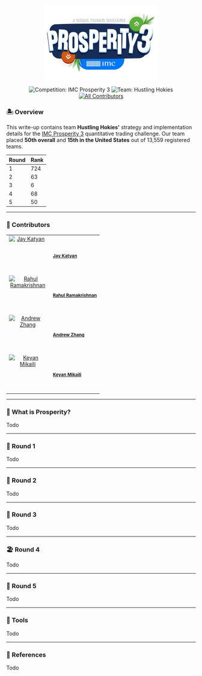 <p align="center">
  <a href="https://prosperity.imc.com/">
    <img src="logo.webp" alt="Team Logo" width="300"/>
  </a>
</p>

<p align="center">
  <img src="https://img.shields.io/badge/Competition-IMC%20Prosperity%203-blue.svg?style=flat-square" alt="Competition: IMC Prosperity 3" />
  <img src="https://img.shields.io/badge/Team-Hustling%20Hokies-green.svg?style=flat-square" alt="Team: Hustling Hokies" />
  <a href="#contributors"><img src="https://img.shields.io/badge/Contributors-4-orange.svg?style=flat-square" alt="All Contributors" /></a>
</p>

### 🏝️ Overview

This write-up contains team **Hustling Hokies'** strategy and implementation details for the [IMC Prosperity 3](https://prosperity.imc.com/) quantitative trading challenge. Our team placed **50th overall** and **15th in the United States** out of 13,559 registered teams.

| Round | Rank  |
|-------|-------|
| 1     | 724   |
| 2     | 63    |
| 3     | 6     |
| 4     | 68    |
| 5     | 50    |


---

### 🤗 Contributors

<table border="0" cellpadding="0" cellspacing="0">
  <tbody>
    <!-- Jay Katyan -->
    <tr>
      <td style="width:100px; text-align:center; vertical-align:top;">
        <a href="https://github.com/jkatyan">
          <img
            src="https://avatars.githubusercontent.com/u/33378744?v=4&s=100"
            style="width:100px; height:100px; display:block;"
            alt="Jay Katyan"/>
        </a>
      </td>
      <td style="padding-left:10px; vertical-align:middle;">
        <sub><b><a href="https://www.linkedin.com/in/jkatyan">Jay Katyan</a></b></sub>
      </td>
    </tr>
    <!-- Rahul Ramakrishnan -->
    <tr>
      <td style="width:100px; text-align:center; vertical-align:top;">
        <a href="https://github.com/rahulr-1006">
          <img
            src="https://avatars.githubusercontent.com/u/80089440?v=4&s=100"
            style="width:100px; height:100px; display:block;"
            alt="Rahul Ramakrishnan"/>
        </a>
      </td>
      <td style="padding-left:10px; vertical-align:middle;">
        <sub><b><a href="https://www.linkedin.com/in/rahul-ramakrishnan10062003/">Rahul Ramakrishnan</a></b></sub>
      </td>
    </tr>
    <!-- Andrew Zhang -->
    <tr>
      <td style="width:100px; text-align:center; vertical-align:top;">
        <a href="https://github.com/andrew-zhang">
          <img
            src="https://avatars.githubusercontent.com/u/43453481?v=4&s=100"
            style="width:100px; height:100px; display:block;"
            alt="Andrew Zhang"/>
        </a>
      </td>
      <td style="padding-left:10px; vertical-align:middle;">
        <sub><b><a href="https://www.linkedin.com/in/andrew-zhang-8985a2120/">Andrew Zhang</a></b></sub>
      </td>
    </tr>
    <!-- Keyan Mikaili -->
    <tr>
      <td style="width:100px; text-align:center; vertical-align:top;">
        <a href="https://github.com/Keyan-sm">
          <img
            src="https://avatars.githubusercontent.com/u/124720137?v=4&s=100"
            style="width:100px; height:100px; display:block;"
            alt="Keyan Mikaili"/>
        </a>
      </td>
      <td style="padding-left:10px; vertical-align:middle;">
        <sub><b><a href="https://www.linkedin.com/in/keyan-mikaili/">Keyan Mikaili</a></b></sub>
      </td>
    </tr>
  </tbody>
</table>


---

### 🐚 What is Prosperity?

Todo

---

### 🦑 Round 1

Todo

---

### 🥐 Round 2

Todo

---

### 🌋 Round 3

Todo

---

### 🏖️ Round 4

Todo

---

### 👀 Round 5

Todo

---

### 🔨 Tools

Todo

---

### 👥 References

Todo
